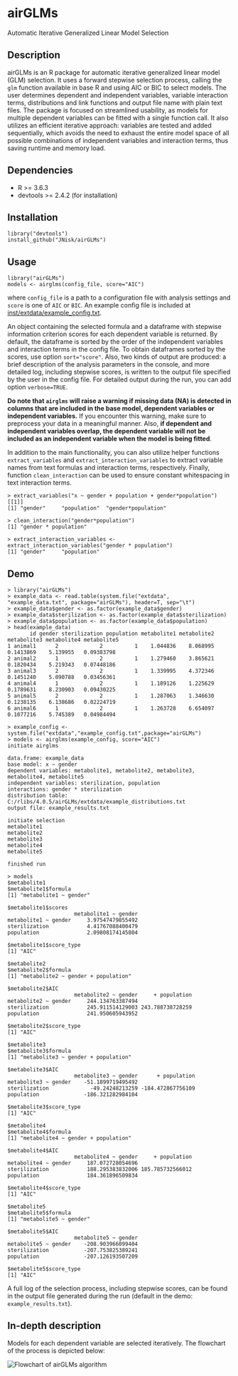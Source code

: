 # airGLMs
Automatic Iterative Generalized Linear Model Selection

## Description

airGLMs is an R package for automatic iterative generalized linear model (GLM) selection.
It uses a forward stepwise selection process, calling the `glm` function available in base R and using AIC or BIC to select models.
The user determines dependent and independent variables, variable interaction terms, distributions and link functions and output file
name with plain text files. The package is focused on streamlined usability, as models for multiple dependent variables can be fitted
with a single function call. It also utilizes an efficient iterative approach: variables are tested and added sequentially, which 
avoids the need to exhaust the entire model space of all possible combinations of independent variables
and interaction terms, thus saving runtime and memory load.

## Dependencies

* R >= 3.6.3
* devtools >= 2.4.2 (for installation)

## Installation

    library("devtools")  
    install_github("JNisk/airGLMs")

## Usage

    library("airGLMs")
    models <- airglms(config_file, score="AIC")

where `config_file` is a path to a configuration file with analysis settings and `score` is one of `AIC` or `BIC`. An example config file
is included at [inst/extdata/example_config.txt](https://github.com/JNisk/airGLMs/blob/main/inst/extdata/example_config.txt).


An object containing the selected formula and a dataframe with stepwise information criterion scores for each dependent variable is returned. By default,
the dataframe is sorted by the order of the independent variables and interaction terms in the config file. To obtain dataframes sorted
by the scores, use option `sort="score"`. Also, two kinds of output are produced: a brief description of the analysis parameters in the console,
and more detailed log, including stepwise scores, is written to the output file specified by the user in the config file. For 
detailed output during the run, you can add option `verbose=TRUE`.

**Do note that `airglms` will raise a warning if missing data (NA) is detected in columns that are included in the base model, dependent variables
or independent variables.** If you encounter this warning, make sure to preprocess your data in a meaningful manner. Also, **if dependent and independent
variables overlap, the dependent variable will not be included as an independent variable when the model is being fitted**.

In addition to the main functionality, you can also utilize helper functions `extract_variables` and `extract_interaction_variables`
to extract variable names from text formulas and interaction terms, respectively. Finally, function `clean_interaction` can be used to
ensure constant whitespacing in text interaction terms.

    > extract_variables("x ~ gender + population + gender*population")
    [[1]]
    [1] "gender"     "population"  "gender*population"
    
    > clean_interaction("gender*population")
    [1] "gender * population"
    
    > extract_interaction_variables <- extract_interaction_variables("gender * population")
    [1] "gender"     "population"

## Demo

    > library("airGLMs")
    > example_data <- read.table(system.file("extdata", "example_data.txt", package="airGLMs"), header=T, sep="\t")
    > example_data$gender <- as.factor(example_data$gender)
    > example_data$sterilization <- as.factor(example_data$sterilization)
    > example_data$population <- as.factor(example_data$population)
    > head(example_data)
           id gender sterilization population metabolite1 metabolite2 metabolite3 metabolite4 metabolite5
    1 animal1      2             2          1    1.044836    8.068995   0.1413869    5.139955   0.09383798
    2 animal2      1             2          1    1.279460    3.865621   0.1820434    5.219343   0.07448186
    3 animal3      2             2          1    1.339995    4.372346   0.1451240    5.090788   0.03456361
    4 animal4      1             2          1    1.189126    1.225629   0.1789631    8.230903   0.09430225
    5 animal5      2             2          1    1.287063    1.346630   0.1238135    6.138686   0.02224719
    6 animal6      1             2          1    1.263728    6.654097   0.1077216    5.745389   0.04984494

    > example_config <- system.file("extdata","example_config.txt",package="airGLMs")
    > models <- airglms(example_config, score="AIC")
    initiate airglms

    data.frame: example_data 
    base model: x ~ gender 
    dependent variables: metabolite1, metabolite2, metabolite3, metabolite4, metabolite5 
    independent variables: sterilization, population 
    interactions: gender * sterilization 
    distribution table: C:/rlibs/4.0.5/airGLMs/extdata/example_distributions.txt 
    output file: example_results.txt 

    initiate selection
    metabolite1 
    metabolite2 
    metabolite3 
    metabolite4 
    metabolite5 

    finished run
    
    > models
    $metabolite1
    $metabolite1$formula
    [1] "metabolite1 ~ gender"

    $metabolite1$scores
                         metabolite1 ~ gender
    metabolite1 ~ gender     3.97547479855492
    sterilization            4.41767088400479
    population               2.09808174145804

    $metabolite1$score_type
    [1] "AIC"

    $metabolite2
    $metabolite2$formula
    [1] "metabolite2 ~ gender + population"

    $metabolite2$AIC
                         metabolite2 ~ gender     + population
    metabolite2 ~ gender     244.134763387494                 
    sterilization            245.911514129003 243.788738728259
    population               241.950605943952                 
   
    $metabolite2$score_type
    [1] "AIC"    

    $metabolite3
    $metabolite3$formula
    [1] "metabolite3 ~ gender + population"

    $metabolite3$AIC
                         metabolite3 ~ gender      + population
    metabolite3 ~ gender    -51.1899719495492                  
    sterilization             -49.24248213259 -184.472867756109
    population              -186.321282984104                  
    
    $metabolite3$score_type
    [1] "AIC" 

    $metabolite4
    $metabolite4$formula
    [1] "metabolite4 ~ gender + population"
    
    $metabolite4$AIC
                         metabolite4 ~ gender     + population
    metabolite4 ~ gender     187.072728054696                 
    sterilization            188.295383832006 185.785732566012
    population               184.361896509834                 

    $metabolite4$score_type
    [1] "AIC" 

    $metabolite5
    $metabolite5$formula
    [1] "metabolite5 ~ gender"

    $metabolite5$AIC
                         metabolite5 ~ gender
    metabolite5 ~ gender    -208.903966099404
    sterilization           -207.753825389241
    population              -207.126193507209
    
    $metabolite5$score_type
    [1] "AIC"
    
A full log of the selection process, including stepwise scores, can be found in the output file
generated during the run (default in the demo: `example_results.txt`).

## In-depth description

Models for each dependent variable are selected iteratively. The flowchart of the process is depicted below:

![Flowchart of airGLMs algorithm](https://github.com/JNisk/airGLMs/blob/main/images/airGLMs.png?raw=true)

